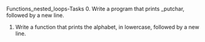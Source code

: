 Functions_nested_loops-Tasks
0. Write a program that prints _putchar, followed by a new line.
1. Write a function that prints the alphabet, in lowercase, followed by a new line.